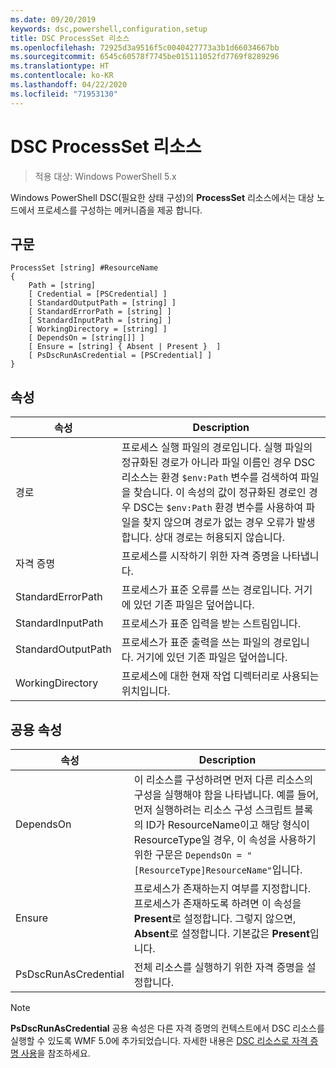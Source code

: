 ```yaml
---
ms.date: 09/20/2019
keywords: dsc,powershell,configuration,setup
title: DSC ProcessSet 리소스
ms.openlocfilehash: 72925d3a9516f5c0040427773a3b1d66034667bb
ms.sourcegitcommit: 6545c60578f7745be015111052fd7769f8289296
ms.translationtype: HT
ms.contentlocale: ko-KR
ms.lasthandoff: 04/22/2020
ms.locfileid: "71953130"
---
```

# <a name="dsc-processset-resource"></a>DSC ProcessSet 리소스

> 적용 대상: Windows PowerShell 5.x

Windows PowerShell DSC(필요한 상태 구성)의 **ProcessSet** 리소스에서는 대상 노드에서 프로세스를 구성하는 메커니즘을 제공 합니다.

## <a name="syntax"></a>구문

```Syntax
ProcessSet [string] #ResourceName
{
    Path = [string]
    [ Credential = [PSCredential] ]
    [ StandardOutputPath = [string] ]
    [ StandardErrorPath = [string] ]
    [ StandardInputPath = [string] ]
    [ WorkingDirectory = [string] ]
    [ DependsOn = [string[]] ]
    [ Ensure = [string] { Absent | Present }  ]
    [ PsDscRunAsCredential = [PSCredential] ]
}
```

## <a name="properties"></a>속성

|속성 |Description |
|---|---|
|경로 |프로세스 실행 파일의 경로입니다. 실행 파일의 정규화된 경로가 아니라 파일 이름인 경우 DSC 리소스는 환경 `$env:Path` 변수를 검색하여 파일을 찾습니다. 이 속성의 값이 정규화된 경로인 경우 DSC는 `$env:Path` 환경 변수를 사용하여 파일을 찾지 않으며 경로가 없는 경우 오류가 발생합니다. 상대 경로는 허용되지 않습니다. |
|자격 증명 |프로세스를 시작하기 위한 자격 증명을 나타냅니다. |
|StandardErrorPath |프로세스가 표준 오류를 쓰는 경로입니다. 거기에 있던 기존 파일은 덮어씁니다. |
|StandardInputPath |프로세스가 표준 입력을 받는 스트림입니다. |
|StandardOutputPath |프로세스가 표준 출력을 쓰는 파일의 경로입니다. 거기에 있던 기존 파일은 덮어씁니다. |
|WorkingDirectory |프로세스에 대한 현재 작업 디렉터리로 사용되는 위치입니다. |

## <a name="common-properties"></a>공용 속성

|속성 |Description |
|---|---|
|DependsOn |이 리소스를 구성하려면 먼저 다른 리소스의 구성을 실행해야 함을 나타냅니다. 예를 들어, 먼저 실행하려는 리소스 구성 스크립트 블록의 ID가 ResourceName이고 해당 형식이 ResourceType일 경우, 이 속성을 사용하기 위한 구문은 `DependsOn = "[ResourceType]ResourceName"`입니다. |
|Ensure |프로세스가 존재하는지 여부를 지정합니다. 프로세스가 존재하도록 하려면 이 속성을 **Present**로 설정합니다. 그렇지 않으면, **Absent**로 설정합니다. 기본값은 **Present**입니다. |
|PsDscRunAsCredential |전체 리소스를 실행하기 위한 자격 증명을 설정합니다. |

> [!NOTE]
> **PsDscRunAsCredential** 공용 속성은 다른 자격 증명의 컨텍스트에서 DSC 리소스를 실행할 수 있도록 WMF 5.0에 추가되었습니다. 자세한 내용은 [ DSC 리소스로 자격 증명 사용](../../../configurations/runasuser.md)을 참조하세요.